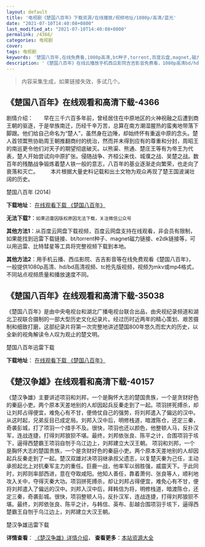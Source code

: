 ```yaml
---
layout: default
title: '电视剧《楚国八百年》下载资源/在线播放/视频地址/1080p/高清/蓝光'
date: "2021-07-10T14:40:08+0800"
last_modified_at: "2021-07-10T14:40:08+0800"
permalink: /4366/
categories: 电视剧
cover:
tags: 电视剧
keywords: '楚国八百年,在线免费看,1080p高清,bt种子,torrent,百度云盘,magnet,磁力链,迅雷下载资源'
description: '《楚国八百年》在线云播放手机西瓜影院吉吉影音免费看，1080p高清bd/hd未删减完整版和tc抢先枪版，mkv/mp4格式，附带bt/torrent种子、magnet/磁力链、百度云盘、网盘资源迅雷下载链接'
---
```


>内容采集生成，如果链接失效，多试几个。


## 《楚国八百年》在线观看和高清下载-4366

剧情介绍：　　早在三千六百多年前，曾经居住在中原地区的火神祝融之后遭到商王朝的驱逐，于是举族南迁，历经千辛万苦，总算在南方潮湿腥热的蛮夷地带落下脚跟。他们给自己命名为“楚人”，虽然身在边陲，却始终怀有重返中原的念头。楚人首领鬻熊协助周王朝推翻商纣的统治，然而并未得到应有的尊重和分封，周昭王的南巡更令他们对天子的期望彻底破灭。以熊渠、熊通、楚庄王等有为帝王为代表，楚人开始尝试向中原扩张。侵随战争、齐桓公来伐、城濮之战、吴楚之战。数百年的残酷战争锻炼着楚人铁一般的意志，八百年的基业逐渐走向繁荣，也走向了衰落和灭亡。 　　本片根据大量史料记载和出土文物为观众再现了楚王国波澜壮阔的历史。


楚国八百年 (2014)

**下载地址**： [在线观看下载 《楚国八百年》](https://www.btbtdy.me/btdy/dy6163.html) 


**无法下载?**：`如果迅雷因版权原因无法下载，关注微信公众号 `

**其他方法1**：从百度云网盘下载视频，百度云网盘支持在线观看，非会员有限制，如果能找到迅雷下载链接、bt/torrent种子、magnet磁力链接、e2dk链接等，可以用迅雷、比特彗星等工具将完整视频下载到本地。

**其他方法2**：用手机云播、西瓜影院、吉吉影音等在线免费观看《楚国八百年》，一般提供1080p高清、hd/bd高清视频、tc抢先版视频，视频为mkv或mp4格式，不同站点视频质量和播放速度不同。


## 《楚国八百年》在线观看和高清下载-35038

《楚国八百年》是由中央电视台和湖北广播电视台联合出品，由央视纪录频道和湖北卫视联合摄制的一部大型历史文化纪录片。经过历时近两年的精心策划、艰苦摄制和细致打磨，这部纪录片将第一次完整地讲述楚国800年悠久而宏大的历史，以全新的视角解读令人叹为观止的楚文明。</p>


楚国八百年迅雷下载

**下载地址**： [在线观看下载 《楚国八百年》](https://www.993dy.com//vod-detail-id-13916.html) 


## 《楚汉争雄》在线观看和高清下载-40157

《楚汉争雄》主要讲述项羽和刘邦，一个是胸怀大志的楚国贵族，一个是贪财好色的秦庭小吏。两个原本天差地别的人却因起兵反秦走到了一起。项羽拼死搏杀，却让刘邦占得便宜，难免心有不甘，便倚仗自己的强势，将刘邦遣入了偏远的汉中。从这时起，兄弟反目已成定局。刘邦入汉中后，明修栈道，暗渡陈仓，还定三秦，奇袭彭城，打了项羽一个措手不及。很快，项羽也还以颜色，他整顿人马，反扑汉军，连战连捷，打得刘邦狼狈不堪。最终，刘邦依张良、陈平之计，合围项羽于垓下，逼得西楚霸王项羽自刎于乌江边上，刘邦建立大汉王朝。 项羽和刘邦，一个是胸怀大志的楚国贵族，一个是贪财好色的秦庭小吏。两个原本天差地别的人却因起兵反秦走到了一起。楚汉双雄对决项羽继承叔父遗志，以复楚灭秦为己任，主动承担起北上对抗秦军主力的重任。巨鹿一战，他率军以弱胜强，威震天下。于此同时，刘邦则率部西进，意在夺取咸阳。他知人善任，靠着萧何、张良等人，顺利地攻入关中，夺得灭秦大功。项羽拼死搏杀，却让刘邦占得便宜，难免心有不甘，便将刘邦遣入了偏远的汉中。刘邦入汉中后，拜韩信为将，明修栈道，暗渡陈仓，还定三秦，奇袭彭城。很快，项羽整顿人马，反扑汉军，连战连捷，打得刘邦狼狈不堪。最终，刘邦依张良、陈平之计，与韩信、英布、彭越合围项羽于垓下，逼得西楚霸王自刎于乌江边上，刘邦建立大汉王朝。</p>


楚汉争雄迅雷下载

**详情查看**： [《楚汉争雄》详情介绍](/movie/40157/)， **查看更多**：[本站资源大全](/movie/t/all/)

